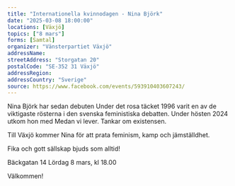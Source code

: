 ```yaml
---
title: "Internationella kvinnodagen - Nina Björk"
date: "2025-03-08 18:00:00"
locations: [Växjö]
topics: ["8 mars"]
forms: [Samtal]
organizer: "Vänsterpartiet Växjö"
addressName: 
streetAddress: "Storgatan 20"
postalCode: "SE-352 31 Växjö"
addressRegion:
addressCountry: "Sverige"
source: https://www.facebook.com/events/593910403607243/
---
```

Nina Björk har sedan debuten Under det rosa täcket 1996 varit en av de viktigaste rösterna i den svenska feministiska debatten. Under hösten 2024 utkom hon med Medan vi lever. Tankar om existensen. 

Till Växjö kommer Nina för att prata feminism, kamp och jämställdhet. 

Fika och gott sällskap bjuds som alltid!

Bäckgatan 14
Lördag 8 mars, kl 18.00

Välkommen!

